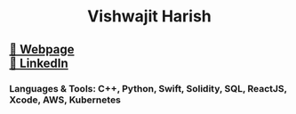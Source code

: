 <h1 align="center">Vishwajit Harish</h1>
<h2 ><a href="https://cybersecurity-odessey.webflow.io"> 🔗 Webpage</a> <br> <a href="https://www.linkedin.com/in/vishwajit25"> 🔗 LinkedIn</a></h2>
<h3 ></h3>





### Languages & Tools:  C++, Python, Swift, Solidity, SQL, ReactJS, Xcode, AWS, Kubernetes

